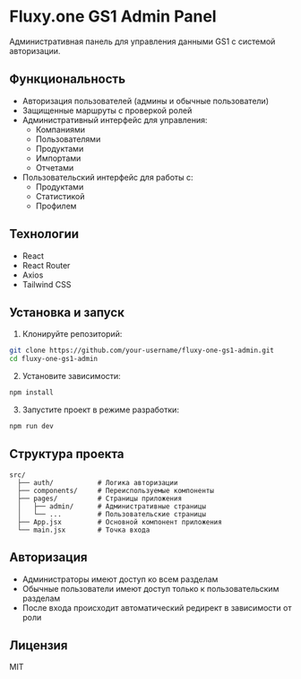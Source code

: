 # Fluxy.one GS1 Admin Panel

Административная панель для управления данными GS1 с системой авторизации.

## Функциональность

- Авторизация пользователей (админы и обычные пользователи)
- Защищенные маршруты с проверкой ролей
- Административный интерфейс для управления:
  - Компаниями
  - Пользователями
  - Продуктами
  - Импортами
  - Отчетами
- Пользовательский интерфейс для работы с:
  - Продуктами
  - Статистикой
  - Профилем

## Технологии

- React
- React Router
- Axios
- Tailwind CSS

## Установка и запуск

1. Клонируйте репозиторий:
```bash
git clone https://github.com/your-username/fluxy-one-gs1-admin.git
cd fluxy-one-gs1-admin
```

2. Установите зависимости:
```bash
npm install
```

3. Запустите проект в режиме разработки:
```bash
npm run dev
```

## Структура проекта

```
src/
  ├── auth/           # Логика авторизации
  ├── components/     # Переиспользуемые компоненты
  ├── pages/          # Страницы приложения
  │   ├── admin/      # Административные страницы
  │   └── ...         # Пользовательские страницы
  ├── App.jsx         # Основной компонент приложения
  └── main.jsx        # Точка входа
```

## Авторизация

- Администраторы имеют доступ ко всем разделам
- Обычные пользователи имеют доступ только к пользовательским разделам
- После входа происходит автоматический редирект в зависимости от роли

## Лицензия

MIT 